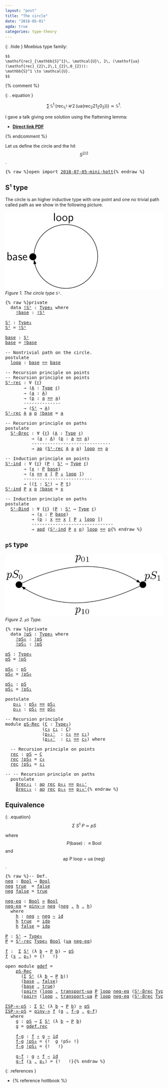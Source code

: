 ```yaml
---
layout: "post"
title: "The circle"
date: "2018-05-01"
agda: true
categories: type-theory
---
```


{: .hide }
  Moebius type family:

    $$
    \mathsf{rec}_{\mathbb{S}^1}\, \mathcal{U}\, 2\, (\mathsf{ua}(\mathsf{rec}_{2}\,2\,1_{2}\,0_{2})):
    \mathbb{S}^1 \to \mathcal{U}.
    $$

{% comment %}

{: . equation }

  $$\sum\,{\mathbb{S}^1}\,(\mathsf{rec}_{\mathbb{S}^1}\, \mathcal{U}\,  2\,
  (\mathsf{ua}(\mathsf{rec}_{2}2 1_{2} 0_{2}))) \simeq \mathbb{S}^1.$$

I gave a talk giving one solution using the flattening lemma:

- [**Direct link PDF**](https://github.com/jonaprieto/flattenlem/files/2045561/Jonathan-Prieto-Cubides-The-Flattening-Lemma.pdf)

{% endcomment %}

Let us define the circle and the hit $$S^{2/2}$$.

<pre class="Agda">{% raw %}<a id="740" class="Keyword">open</a> <a id="745" class="Keyword">import</a> <a id="752" href="{% endraw %}{% link _posts/2018-07-05-mini-hott.md %}{% raw %}" class="Module">2018-07-05-mini-hott</a>{% endraw %}</pre>

##  S¹ type

The circle is an higher inductive type with one point
and one no trivial path called path as we show in the following
picture.

![path](/assets/ipe-images/circle.png)
*Figure 1. The circle type `S¹`.*

<pre class="Agda">{% raw %}<a id="1013" class="Keyword">private</a>
  <a id="1023" class="Keyword">data</a> <a id="!S¹"></a><a id="1028" href="{% endraw %}{% link _posts/2018-05-01-circle-puzzle.md %}{% raw %}#1028" class="Datatype">!S¹</a> <a id="1032" class="Symbol">:</a> <a id="1034" href="{% endraw %}{% link _posts/2018-07-05-mini-hott.md %}{% raw %}#949" class="Function">Type₀</a> <a id="1040" class="Keyword">where</a>
    <a id="!S¹.!base"></a><a id="1050" href="{% endraw %}{% link _posts/2018-05-01-circle-puzzle.md %}{% raw %}#1050" class="InductiveConstructor">!base</a> <a id="1056" class="Symbol">:</a> <a id="1058" href="{% endraw %}{% link _posts/2018-05-01-circle-puzzle.md %}{% raw %}#1028" class="Datatype">!S¹</a>

<a id="S¹"></a><a id="1063" href="{% endraw %}{% link _posts/2018-05-01-circle-puzzle.md %}{% raw %}#1063" class="Function">S¹</a> <a id="1066" class="Symbol">:</a> <a id="1068" href="{% endraw %}{% link _posts/2018-07-05-mini-hott.md %}{% raw %}#949" class="Function">Type₀</a>
<a id="1074" href="{% endraw %}{% link _posts/2018-05-01-circle-puzzle.md %}{% raw %}#1063" class="Function">S¹</a> <a id="1077" class="Symbol">=</a> <a id="1079" href="{% endraw %}{% link _posts/2018-05-01-circle-puzzle.md %}{% raw %}#1028" class="Datatype">!S¹</a>

<a id="base"></a><a id="1084" href="{% endraw %}{% link _posts/2018-05-01-circle-puzzle.md %}{% raw %}#1084" class="Function">base</a> <a id="1089" class="Symbol">:</a> <a id="1091" href="{% endraw %}{% link _posts/2018-05-01-circle-puzzle.md %}{% raw %}#1063" class="Function">S¹</a>
<a id="1094" href="{% endraw %}{% link _posts/2018-05-01-circle-puzzle.md %}{% raw %}#1084" class="Function">base</a> <a id="1099" class="Symbol">=</a> <a id="1101" href="{% endraw %}{% link _posts/2018-05-01-circle-puzzle.md %}{% raw %}#1050" class="InductiveConstructor">!base</a>

<a id="1108" class="Comment">-- Nontrivial path on the circle.</a>
<a id="1142" class="Keyword">postulate</a>
  <a id="loop"></a><a id="1154" href="{% endraw %}{% link _posts/2018-05-01-circle-puzzle.md %}{% raw %}#1154" class="Postulate">loop</a> <a id="1159" class="Symbol">:</a> <a id="1161" href="{% endraw %}{% link _posts/2018-05-01-circle-puzzle.md %}{% raw %}#1084" class="Function">base</a> <a id="1166" href="{% endraw %}{% link _posts/2018-07-05-mini-hott.md %}{% raw %}#4958" class="Datatype Operator">==</a> <a id="1169" href="{% endraw %}{% link _posts/2018-05-01-circle-puzzle.md %}{% raw %}#1084" class="Function">base</a>

<a id="1175" class="Comment">-- Recursion principle on points</a>
<a id="1208" class="Comment">-- Recursion principle on points</a>
<a id="S¹-rec"></a><a id="1241" href="{% endraw %}{% link _posts/2018-05-01-circle-puzzle.md %}{% raw %}#1241" class="Function">S¹-rec</a> <a id="1248" class="Symbol">:</a> <a id="1250" class="Symbol">∀</a> <a id="1252" class="Symbol">{</a><a id="1253" href="{% endraw %}{% link _posts/2018-05-01-circle-puzzle.md %}{% raw %}#1253" class="Bound">ℓ</a><a id="1254" class="Symbol">}</a>
       <a id="1263" class="Symbol">→</a> <a id="1265" class="Symbol">(</a><a id="1266" href="{% endraw %}{% link _posts/2018-05-01-circle-puzzle.md %}{% raw %}#1266" class="Bound">A</a> <a id="1268" class="Symbol">:</a> <a id="1270" href="{% endraw %}{% link _posts/2018-07-05-mini-hott.md %}{% raw %}#899" class="Function">Type</a> <a id="1275" href="{% endraw %}{% link _posts/2018-05-01-circle-puzzle.md %}{% raw %}#1253" class="Bound">ℓ</a><a id="1276" class="Symbol">)</a>
       <a id="1285" class="Symbol">→</a> <a id="1287" class="Symbol">(</a><a id="1288" href="{% endraw %}{% link _posts/2018-05-01-circle-puzzle.md %}{% raw %}#1288" class="Bound">a</a> <a id="1290" class="Symbol">:</a> <a id="1292" href="{% endraw %}{% link _posts/2018-05-01-circle-puzzle.md %}{% raw %}#1266" class="Bound">A</a><a id="1293" class="Symbol">)</a>
       <a id="1302" class="Symbol">→</a> <a id="1304" class="Symbol">(</a><a id="1305" href="{% endraw %}{% link _posts/2018-05-01-circle-puzzle.md %}{% raw %}#1305" class="Bound">p</a> <a id="1307" class="Symbol">:</a> <a id="1309" href="{% endraw %}{% link _posts/2018-05-01-circle-puzzle.md %}{% raw %}#1288" class="Bound">a</a> <a id="1311" href="{% endraw %}{% link _posts/2018-07-05-mini-hott.md %}{% raw %}#4958" class="Datatype Operator">==</a> <a id="1314" href="{% endraw %}{% link _posts/2018-05-01-circle-puzzle.md %}{% raw %}#1288" class="Bound">a</a><a id="1315" class="Symbol">)</a>
       <a id="1324" class="Comment">--------------</a>
       <a id="1346" class="Symbol">→</a> <a id="1348" class="Symbol">(</a><a id="1349" href="{% endraw %}{% link _posts/2018-05-01-circle-puzzle.md %}{% raw %}#1063" class="Function">S¹</a> <a id="1352" class="Symbol">→</a> <a id="1354" href="{% endraw %}{% link _posts/2018-05-01-circle-puzzle.md %}{% raw %}#1266" class="Bound">A</a><a id="1355" class="Symbol">)</a>
<a id="1357" href="{% endraw %}{% link _posts/2018-05-01-circle-puzzle.md %}{% raw %}#1241" class="Function">S¹-rec</a> <a id="1364" href="{% endraw %}{% link _posts/2018-05-01-circle-puzzle.md %}{% raw %}#1364" class="Bound">A</a> <a id="1366" href="{% endraw %}{% link _posts/2018-05-01-circle-puzzle.md %}{% raw %}#1366" class="Bound">a</a> <a id="1368" href="{% endraw %}{% link _posts/2018-05-01-circle-puzzle.md %}{% raw %}#1368" class="Bound">p</a> <a id="1370" href="{% endraw %}{% link _posts/2018-05-01-circle-puzzle.md %}{% raw %}#1050" class="InductiveConstructor">!base</a> <a id="1376" class="Symbol">=</a> <a id="1378" href="{% endraw %}{% link _posts/2018-05-01-circle-puzzle.md %}{% raw %}#1366" class="Bound">a</a>

<a id="1381" class="Comment">-- Recursion principle on paths</a>
<a id="1413" class="Keyword">postulate</a>
  <a id="S¹-βrec"></a><a id="1425" href="{% endraw %}{% link _posts/2018-05-01-circle-puzzle.md %}{% raw %}#1425" class="Postulate">S¹-βrec</a> <a id="1433" class="Symbol">:</a> <a id="1435" class="Symbol">∀</a> <a id="1437" class="Symbol">{</a><a id="1438" href="{% endraw %}{% link _posts/2018-05-01-circle-puzzle.md %}{% raw %}#1438" class="Bound">ℓ</a><a id="1439" class="Symbol">}</a> <a id="1441" class="Symbol">(</a><a id="1442" href="{% endraw %}{% link _posts/2018-05-01-circle-puzzle.md %}{% raw %}#1442" class="Bound">A</a> <a id="1444" class="Symbol">:</a> <a id="1446" href="{% endraw %}{% link _posts/2018-07-05-mini-hott.md %}{% raw %}#899" class="Function">Type</a> <a id="1451" href="{% endraw %}{% link _posts/2018-05-01-circle-puzzle.md %}{% raw %}#1438" class="Bound">ℓ</a><a id="1452" class="Symbol">)</a>
          <a id="1464" class="Symbol">→</a> <a id="1466" class="Symbol">(</a><a id="1467" href="{% endraw %}{% link _posts/2018-05-01-circle-puzzle.md %}{% raw %}#1467" class="Bound">a</a> <a id="1469" class="Symbol">:</a> <a id="1471" href="{% endraw %}{% link _posts/2018-05-01-circle-puzzle.md %}{% raw %}#1442" class="Bound">A</a><a id="1472" class="Symbol">)</a> <a id="1474" class="Symbol">(</a><a id="1475" href="{% endraw %}{% link _posts/2018-05-01-circle-puzzle.md %}{% raw %}#1475" class="Bound">p</a> <a id="1477" class="Symbol">:</a> <a id="1479" href="{% endraw %}{% link _posts/2018-05-01-circle-puzzle.md %}{% raw %}#1467" class="Bound">a</a> <a id="1481" href="{% endraw %}{% link _posts/2018-07-05-mini-hott.md %}{% raw %}#4958" class="Datatype Operator">==</a> <a id="1484" href="{% endraw %}{% link _posts/2018-05-01-circle-puzzle.md %}{% raw %}#1467" class="Bound">a</a><a id="1485" class="Symbol">)</a>
          <a id="1497" class="Comment">------------------------------</a>
          <a id="1538" class="Symbol">→</a> <a id="1540" href="{% endraw %}{% link _posts/2018-07-05-mini-hott.md %}{% raw %}#7891" class="Function">ap</a> <a id="1543" class="Symbol">(</a><a id="1544" href="{% endraw %}{% link _posts/2018-05-01-circle-puzzle.md %}{% raw %}#1241" class="Function">S¹-rec</a> <a id="1551" href="{% endraw %}{% link _posts/2018-05-01-circle-puzzle.md %}{% raw %}#1442" class="Bound">A</a> <a id="1553" href="{% endraw %}{% link _posts/2018-05-01-circle-puzzle.md %}{% raw %}#1467" class="Bound">a</a> <a id="1555" href="{% endraw %}{% link _posts/2018-05-01-circle-puzzle.md %}{% raw %}#1475" class="Bound">p</a><a id="1556" class="Symbol">)</a> <a id="1558" href="{% endraw %}{% link _posts/2018-05-01-circle-puzzle.md %}{% raw %}#1154" class="Postulate">loop</a> <a id="1563" href="{% endraw %}{% link _posts/2018-07-05-mini-hott.md %}{% raw %}#4958" class="Datatype Operator">==</a> <a id="1566" href="{% endraw %}{% link _posts/2018-05-01-circle-puzzle.md %}{% raw %}#1475" class="Bound">p</a>

<a id="1569" class="Comment">-- Induction principle on points</a>
<a id="S¹-ind"></a><a id="1602" href="{% endraw %}{% link _posts/2018-05-01-circle-puzzle.md %}{% raw %}#1602" class="Function">S¹-ind</a> <a id="1609" class="Symbol">:</a> <a id="1611" class="Symbol">∀</a> <a id="1613" class="Symbol">{</a><a id="1614" href="{% endraw %}{% link _posts/2018-05-01-circle-puzzle.md %}{% raw %}#1614" class="Bound">ℓ</a><a id="1615" class="Symbol">}</a> <a id="1617" class="Symbol">(</a><a id="1618" href="{% endraw %}{% link _posts/2018-05-01-circle-puzzle.md %}{% raw %}#1618" class="Bound">P</a> <a id="1620" class="Symbol">:</a> <a id="1622" href="{% endraw %}{% link _posts/2018-05-01-circle-puzzle.md %}{% raw %}#1063" class="Function">S¹</a> <a id="1625" class="Symbol">→</a> <a id="1627" href="{% endraw %}{% link _posts/2018-07-05-mini-hott.md %}{% raw %}#899" class="Function">Type</a> <a id="1632" href="{% endraw %}{% link _posts/2018-05-01-circle-puzzle.md %}{% raw %}#1614" class="Bound">ℓ</a><a id="1633" class="Symbol">)</a>
       <a id="1642" class="Symbol">→</a> <a id="1644" class="Symbol">(</a><a id="1645" href="{% endraw %}{% link _posts/2018-05-01-circle-puzzle.md %}{% raw %}#1645" class="Bound">x</a> <a id="1647" class="Symbol">:</a> <a id="1649" href="{% endraw %}{% link _posts/2018-05-01-circle-puzzle.md %}{% raw %}#1618" class="Bound">P</a> <a id="1651" href="{% endraw %}{% link _posts/2018-05-01-circle-puzzle.md %}{% raw %}#1084" class="Function">base</a><a id="1655" class="Symbol">)</a>
       <a id="1664" class="Symbol">→</a> <a id="1666" class="Symbol">(</a><a id="1667" href="{% endraw %}{% link _posts/2018-05-01-circle-puzzle.md %}{% raw %}#1645" class="Bound">x</a> <a id="1669" href="{% endraw %}{% link _posts/2018-07-05-mini-hott.md %}{% raw %}#10733" class="Function">==</a> <a id="1672" href="{% endraw %}{% link _posts/2018-05-01-circle-puzzle.md %}{% raw %}#1645" class="Bound">x</a> <a id="1674" href="{% endraw %}{% link _posts/2018-07-05-mini-hott.md %}{% raw %}#10733" class="Function">[</a> <a id="1676" href="{% endraw %}{% link _posts/2018-05-01-circle-puzzle.md %}{% raw %}#1618" class="Bound">P</a> <a id="1678" href="{% endraw %}{% link _posts/2018-07-05-mini-hott.md %}{% raw %}#10733" class="Function">↓</a> <a id="1680" href="{% endraw %}{% link _posts/2018-05-01-circle-puzzle.md %}{% raw %}#1154" class="Postulate">loop</a> <a id="1685" href="{% endraw %}{% link _posts/2018-07-05-mini-hott.md %}{% raw %}#10733" class="Function">]</a><a id="1686" class="Symbol">)</a>
       <a id="1695" class="Comment">--------------------------</a>
       <a id="1729" class="Symbol">→</a> <a id="1731" class="Symbol">((</a><a id="1733" href="{% endraw %}{% link _posts/2018-05-01-circle-puzzle.md %}{% raw %}#1733" class="Bound">t</a> <a id="1735" class="Symbol">:</a> <a id="1737" href="{% endraw %}{% link _posts/2018-05-01-circle-puzzle.md %}{% raw %}#1063" class="Function">S¹</a><a id="1739" class="Symbol">)</a> <a id="1741" class="Symbol">→</a> <a id="1743" href="{% endraw %}{% link _posts/2018-05-01-circle-puzzle.md %}{% raw %}#1618" class="Bound">P</a> <a id="1745" href="{% endraw %}{% link _posts/2018-05-01-circle-puzzle.md %}{% raw %}#1733" class="Bound">t</a><a id="1746" class="Symbol">)</a>
<a id="1748" href="{% endraw %}{% link _posts/2018-05-01-circle-puzzle.md %}{% raw %}#1602" class="Function">S¹-ind</a> <a id="1755" href="{% endraw %}{% link _posts/2018-05-01-circle-puzzle.md %}{% raw %}#1755" class="Bound">P</a> <a id="1757" href="{% endraw %}{% link _posts/2018-05-01-circle-puzzle.md %}{% raw %}#1757" class="Bound">x</a> <a id="1759" href="{% endraw %}{% link _posts/2018-05-01-circle-puzzle.md %}{% raw %}#1759" class="Bound">p</a> <a id="1761" href="{% endraw %}{% link _posts/2018-05-01-circle-puzzle.md %}{% raw %}#1050" class="InductiveConstructor">!base</a> <a id="1767" class="Symbol">=</a> <a id="1769" href="{% endraw %}{% link _posts/2018-05-01-circle-puzzle.md %}{% raw %}#1757" class="Bound">x</a>

<a id="1772" class="Comment">-- Induction principle on paths</a>
<a id="1804" class="Keyword">postulate</a>
  <a id="S¹-βind"></a><a id="1816" href="{% endraw %}{% link _posts/2018-05-01-circle-puzzle.md %}{% raw %}#1816" class="Postulate">S¹-βind</a> <a id="1824" class="Symbol">:</a> <a id="1826" class="Symbol">∀</a> <a id="1828" class="Symbol">{</a><a id="1829" href="{% endraw %}{% link _posts/2018-05-01-circle-puzzle.md %}{% raw %}#1829" class="Bound">ℓ</a><a id="1830" class="Symbol">}</a> <a id="1832" class="Symbol">(</a><a id="1833" href="{% endraw %}{% link _posts/2018-05-01-circle-puzzle.md %}{% raw %}#1833" class="Bound">P</a> <a id="1835" class="Symbol">:</a> <a id="1837" href="{% endraw %}{% link _posts/2018-05-01-circle-puzzle.md %}{% raw %}#1063" class="Function">S¹</a> <a id="1840" class="Symbol">→</a> <a id="1842" href="{% endraw %}{% link _posts/2018-07-05-mini-hott.md %}{% raw %}#899" class="Function">Type</a> <a id="1847" href="{% endraw %}{% link _posts/2018-05-01-circle-puzzle.md %}{% raw %}#1829" class="Bound">ℓ</a><a id="1848" class="Symbol">)</a>
          <a id="1860" class="Symbol">→</a> <a id="1862" class="Symbol">(</a><a id="1863" href="{% endraw %}{% link _posts/2018-05-01-circle-puzzle.md %}{% raw %}#1863" class="Bound">x</a> <a id="1865" class="Symbol">:</a> <a id="1867" href="{% endraw %}{% link _posts/2018-05-01-circle-puzzle.md %}{% raw %}#1833" class="Bound">P</a> <a id="1869" href="{% endraw %}{% link _posts/2018-05-01-circle-puzzle.md %}{% raw %}#1084" class="Function">base</a><a id="1873" class="Symbol">)</a>
          <a id="1885" class="Symbol">→</a> <a id="1887" class="Symbol">(</a><a id="1888" href="{% endraw %}{% link _posts/2018-05-01-circle-puzzle.md %}{% raw %}#1888" class="Bound">p</a> <a id="1890" class="Symbol">:</a> <a id="1892" href="{% endraw %}{% link _posts/2018-05-01-circle-puzzle.md %}{% raw %}#1863" class="Bound">x</a> <a id="1894" href="{% endraw %}{% link _posts/2018-07-05-mini-hott.md %}{% raw %}#10733" class="Function">==</a> <a id="1897" href="{% endraw %}{% link _posts/2018-05-01-circle-puzzle.md %}{% raw %}#1863" class="Bound">x</a> <a id="1899" href="{% endraw %}{% link _posts/2018-07-05-mini-hott.md %}{% raw %}#10733" class="Function">[</a> <a id="1901" href="{% endraw %}{% link _posts/2018-05-01-circle-puzzle.md %}{% raw %}#1833" class="Bound">P</a> <a id="1903" href="{% endraw %}{% link _posts/2018-07-05-mini-hott.md %}{% raw %}#10733" class="Function">↓</a> <a id="1905" href="{% endraw %}{% link _posts/2018-05-01-circle-puzzle.md %}{% raw %}#1154" class="Postulate">loop</a> <a id="1910" href="{% endraw %}{% link _posts/2018-07-05-mini-hott.md %}{% raw %}#10733" class="Function">]</a><a id="1911" class="Symbol">)</a>
          <a id="1923" class="Comment">-------------------------------</a>
          <a id="1965" class="Symbol">→</a> <a id="1967" href="{% endraw %}{% link _posts/2018-07-05-mini-hott.md %}{% raw %}#16523" class="Function">apd</a> <a id="1971" class="Symbol">(</a><a id="1972" href="{% endraw %}{% link _posts/2018-05-01-circle-puzzle.md %}{% raw %}#1602" class="Function">S¹-ind</a> <a id="1979" href="{% endraw %}{% link _posts/2018-05-01-circle-puzzle.md %}{% raw %}#1833" class="Bound">P</a> <a id="1981" href="{% endraw %}{% link _posts/2018-05-01-circle-puzzle.md %}{% raw %}#1863" class="Bound">x</a> <a id="1983" href="{% endraw %}{% link _posts/2018-05-01-circle-puzzle.md %}{% raw %}#1888" class="Bound">p</a><a id="1984" class="Symbol">)</a> <a id="1986" href="{% endraw %}{% link _posts/2018-05-01-circle-puzzle.md %}{% raw %}#1154" class="Postulate">loop</a> <a id="1991" href="{% endraw %}{% link _posts/2018-07-05-mini-hott.md %}{% raw %}#4958" class="Datatype Operator">==</a> <a id="1994" href="{% endraw %}{% link _posts/2018-05-01-circle-puzzle.md %}{% raw %}#1888" class="Bound">p</a>{% endraw %}</pre>

## `pS` type

![path](/assets/ipe-images/tour-type.png)
*Figure 2. `pS` Type.*

<pre class="Agda">{% raw %}<a id="2101" class="Keyword">private</a>
  <a id="2111" class="Keyword">data</a> <a id="!pS"></a><a id="2116" href="{% endraw %}{% link _posts/2018-05-01-circle-puzzle.md %}{% raw %}#2116" class="Datatype">!pS</a> <a id="2120" class="Symbol">:</a> <a id="2122" href="{% endraw %}{% link _posts/2018-07-05-mini-hott.md %}{% raw %}#949" class="Function">Type₀</a> <a id="2128" class="Keyword">where</a>
    <a id="!pS.!pS₀"></a><a id="2138" href="{% endraw %}{% link _posts/2018-05-01-circle-puzzle.md %}{% raw %}#2138" class="InductiveConstructor">!pS₀</a> <a id="2143" class="Symbol">:</a> <a id="2145" href="{% endraw %}{% link _posts/2018-05-01-circle-puzzle.md %}{% raw %}#2116" class="Datatype">!pS</a>
    <a id="!pS.!pS₁"></a><a id="2153" href="{% endraw %}{% link _posts/2018-05-01-circle-puzzle.md %}{% raw %}#2153" class="InductiveConstructor">!pS₁</a> <a id="2158" class="Symbol">:</a> <a id="2160" href="{% endraw %}{% link _posts/2018-05-01-circle-puzzle.md %}{% raw %}#2116" class="Datatype">!pS</a>

<a id="pS"></a><a id="2165" href="{% endraw %}{% link _posts/2018-05-01-circle-puzzle.md %}{% raw %}#2165" class="Function">pS</a> <a id="2168" class="Symbol">:</a> <a id="2170" href="{% endraw %}{% link _posts/2018-07-05-mini-hott.md %}{% raw %}#949" class="Function">Type₀</a>
<a id="2176" href="{% endraw %}{% link _posts/2018-05-01-circle-puzzle.md %}{% raw %}#2165" class="Function">pS</a> <a id="2179" class="Symbol">=</a> <a id="2181" href="{% endraw %}{% link _posts/2018-05-01-circle-puzzle.md %}{% raw %}#2116" class="Datatype">!pS</a>

<a id="pS₀"></a><a id="2186" href="{% endraw %}{% link _posts/2018-05-01-circle-puzzle.md %}{% raw %}#2186" class="Function">pS₀</a> <a id="2190" class="Symbol">:</a> <a id="2192" href="{% endraw %}{% link _posts/2018-05-01-circle-puzzle.md %}{% raw %}#2165" class="Function">pS</a>
<a id="2195" href="{% endraw %}{% link _posts/2018-05-01-circle-puzzle.md %}{% raw %}#2186" class="Function">pS₀</a> <a id="2199" class="Symbol">=</a> <a id="2201" href="{% endraw %}{% link _posts/2018-05-01-circle-puzzle.md %}{% raw %}#2138" class="InductiveConstructor">!pS₀</a>

<a id="pS₁"></a><a id="2207" href="{% endraw %}{% link _posts/2018-05-01-circle-puzzle.md %}{% raw %}#2207" class="Function">pS₁</a> <a id="2211" class="Symbol">:</a> <a id="2213" href="{% endraw %}{% link _posts/2018-05-01-circle-puzzle.md %}{% raw %}#2165" class="Function">pS</a>
<a id="2216" href="{% endraw %}{% link _posts/2018-05-01-circle-puzzle.md %}{% raw %}#2207" class="Function">pS₁</a> <a id="2220" class="Symbol">=</a> <a id="2222" href="{% endraw %}{% link _posts/2018-05-01-circle-puzzle.md %}{% raw %}#2153" class="InductiveConstructor">!pS₁</a>

<a id="2228" class="Keyword">postulate</a>
   <a id="p₀₁"></a><a id="2241" href="{% endraw %}{% link _posts/2018-05-01-circle-puzzle.md %}{% raw %}#2241" class="Postulate">p₀₁</a> <a id="2245" class="Symbol">:</a> <a id="2247" href="{% endraw %}{% link _posts/2018-05-01-circle-puzzle.md %}{% raw %}#2186" class="Function">pS₀</a> <a id="2251" href="{% endraw %}{% link _posts/2018-07-05-mini-hott.md %}{% raw %}#4958" class="Datatype Operator">==</a> <a id="2254" href="{% endraw %}{% link _posts/2018-05-01-circle-puzzle.md %}{% raw %}#2207" class="Function">pS₁</a>
   <a id="p₁₀"></a><a id="2261" href="{% endraw %}{% link _posts/2018-05-01-circle-puzzle.md %}{% raw %}#2261" class="Postulate">p₁₀</a> <a id="2265" class="Symbol">:</a> <a id="2267" href="{% endraw %}{% link _posts/2018-05-01-circle-puzzle.md %}{% raw %}#2207" class="Function">pS₁</a> <a id="2271" href="{% endraw %}{% link _posts/2018-07-05-mini-hott.md %}{% raw %}#4958" class="Datatype Operator">==</a> <a id="2274" href="{% endraw %}{% link _posts/2018-05-01-circle-puzzle.md %}{% raw %}#2186" class="Function">pS₀</a>

<a id="2279" class="Comment">-- Recursion principle</a>
<a id="2302" class="Keyword">module</a> <a id="pS-Rec"></a><a id="2309" href="{% endraw %}{% link _posts/2018-05-01-circle-puzzle.md %}{% raw %}#2309" class="Module">pS-Rec</a> <a id="2316" class="Symbol">(</a><a id="2317" href="{% endraw %}{% link _posts/2018-05-01-circle-puzzle.md %}{% raw %}#2317" class="Bound">C</a> <a id="2319" class="Symbol">:</a> <a id="2321" href="{% endraw %}{% link _posts/2018-07-05-mini-hott.md %}{% raw %}#949" class="Function">Type₀</a><a id="2326" class="Symbol">)</a>
              <a id="2342" class="Symbol">(</a><a id="2343" href="{% endraw %}{% link _posts/2018-05-01-circle-puzzle.md %}{% raw %}#2343" class="Bound">c₀</a> <a id="2346" href="{% endraw %}{% link _posts/2018-05-01-circle-puzzle.md %}{% raw %}#2346" class="Bound">c₁</a> <a id="2349" class="Symbol">:</a> <a id="2351" href="{% endraw %}{% link _posts/2018-05-01-circle-puzzle.md %}{% raw %}#2317" class="Bound">C</a><a id="2352" class="Symbol">)</a>
              <a id="2368" class="Symbol">(</a><a id="2369" href="{% endraw %}{% link _posts/2018-05-01-circle-puzzle.md %}{% raw %}#2369" class="Bound">p₀₁&#39;</a>  <a id="2375" class="Symbol">:</a> <a id="2377" href="{% endraw %}{% link _posts/2018-05-01-circle-puzzle.md %}{% raw %}#2343" class="Bound">c₀</a> <a id="2380" href="{% endraw %}{% link _posts/2018-07-05-mini-hott.md %}{% raw %}#4958" class="Datatype Operator">==</a> <a id="2383" href="{% endraw %}{% link _posts/2018-05-01-circle-puzzle.md %}{% raw %}#2346" class="Bound">c₁</a><a id="2385" class="Symbol">)</a>
              <a id="2401" class="Symbol">(</a><a id="2402" href="{% endraw %}{% link _posts/2018-05-01-circle-puzzle.md %}{% raw %}#2402" class="Bound">p₁₀&#39;</a>  <a id="2408" class="Symbol">:</a> <a id="2410" href="{% endraw %}{% link _posts/2018-05-01-circle-puzzle.md %}{% raw %}#2346" class="Bound">c₁</a> <a id="2413" href="{% endraw %}{% link _posts/2018-07-05-mini-hott.md %}{% raw %}#4958" class="Datatype Operator">==</a> <a id="2416" href="{% endraw %}{% link _posts/2018-05-01-circle-puzzle.md %}{% raw %}#2343" class="Bound">c₀</a><a id="2418" class="Symbol">)</a> <a id="2420" class="Keyword">where</a>

  <a id="2429" class="Comment">-- Recursion principle on points</a>
  <a id="pS-Rec.rec"></a><a id="2464" href="{% endraw %}{% link _posts/2018-05-01-circle-puzzle.md %}{% raw %}#2464" class="Function">rec</a> <a id="2468" class="Symbol">:</a> <a id="2470" href="{% endraw %}{% link _posts/2018-05-01-circle-puzzle.md %}{% raw %}#2165" class="Function">pS</a> <a id="2473" class="Symbol">→</a> <a id="2475" href="{% endraw %}{% link _posts/2018-05-01-circle-puzzle.md %}{% raw %}#2317" class="Bound">C</a>
  <a id="2479" href="{% endraw %}{% link _posts/2018-05-01-circle-puzzle.md %}{% raw %}#2464" class="Function">rec</a> <a id="2483" href="{% endraw %}{% link _posts/2018-05-01-circle-puzzle.md %}{% raw %}#2138" class="InductiveConstructor">!pS₀</a> <a id="2488" class="Symbol">=</a> <a id="2490" href="{% endraw %}{% link _posts/2018-05-01-circle-puzzle.md %}{% raw %}#2343" class="Bound">c₀</a>
  <a id="2495" href="{% endraw %}{% link _posts/2018-05-01-circle-puzzle.md %}{% raw %}#2464" class="Function">rec</a> <a id="2499" href="{% endraw %}{% link _posts/2018-05-01-circle-puzzle.md %}{% raw %}#2153" class="InductiveConstructor">!pS₁</a> <a id="2504" class="Symbol">=</a> <a id="2506" href="{% endraw %}{% link _posts/2018-05-01-circle-puzzle.md %}{% raw %}#2346" class="Bound">c₁</a>

<a id="2510" class="Comment">-- -- Recursion principle on paths</a>
  <a id="2547" class="Keyword">postulate</a>
    <a id="pS-Rec.βrec₀₁"></a><a id="2561" href="{% endraw %}{% link _posts/2018-05-01-circle-puzzle.md %}{% raw %}#2561" class="Postulate">βrec₀₁</a> <a id="2568" class="Symbol">:</a> <a id="2570" href="{% endraw %}{% link _posts/2018-07-05-mini-hott.md %}{% raw %}#7891" class="Function">ap</a> <a id="2573" href="{% endraw %}{% link _posts/2018-05-01-circle-puzzle.md %}{% raw %}#2464" class="Function">rec</a> <a id="2577" href="{% endraw %}{% link _posts/2018-05-01-circle-puzzle.md %}{% raw %}#2241" class="Postulate">p₀₁</a> <a id="2581" href="{% endraw %}{% link _posts/2018-07-05-mini-hott.md %}{% raw %}#4958" class="Datatype Operator">==</a> <a id="2584" href="{% endraw %}{% link _posts/2018-05-01-circle-puzzle.md %}{% raw %}#2369" class="Bound">p₀₁&#39;</a>
    <a id="pS-Rec.βrec₁₀"></a><a id="2593" href="{% endraw %}{% link _posts/2018-05-01-circle-puzzle.md %}{% raw %}#2593" class="Postulate">βrec₁₀</a> <a id="2600" class="Symbol">:</a> <a id="2602" href="{% endraw %}{% link _posts/2018-07-05-mini-hott.md %}{% raw %}#7891" class="Function">ap</a> <a id="2605" href="{% endraw %}{% link _posts/2018-05-01-circle-puzzle.md %}{% raw %}#2464" class="Function">rec</a> <a id="2609" href="{% endraw %}{% link _posts/2018-05-01-circle-puzzle.md %}{% raw %}#2261" class="Postulate">p₁₀</a> <a id="2613" href="{% endraw %}{% link _posts/2018-07-05-mini-hott.md %}{% raw %}#4958" class="Datatype Operator">==</a> <a id="2616" href="{% endraw %}{% link _posts/2018-05-01-circle-puzzle.md %}{% raw %}#2402" class="Bound">p₁₀&#39;</a>{% endraw %}</pre>

## Equivalence

{: .equation}
  $$
    \Sigma~S^{1}~P~\simeq~pS
  $$

  where $$P (\mathsf{base}) :≡ \mathsf{Bool}$$ and $$\mathsf{ap~P~loop~=~ua~(neg)}$$.

<pre class="Agda">{% raw %}<a id="2804" class="Comment">-- Def.</a>
<a id="neg"></a><a id="2812" href="{% endraw %}{% link _posts/2018-05-01-circle-puzzle.md %}{% raw %}#2812" class="Function">neg</a> <a id="2816" class="Symbol">:</a> <a id="2818" href="{% endraw %}{% link _posts/2018-07-05-mini-hott.md %}{% raw %}#2950" class="Datatype">Bool</a> <a id="2823" class="Symbol">→</a> <a id="2825" href="{% endraw %}{% link _posts/2018-07-05-mini-hott.md %}{% raw %}#2950" class="Datatype">Bool</a>
<a id="2830" href="{% endraw %}{% link _posts/2018-05-01-circle-puzzle.md %}{% raw %}#2812" class="Function">neg</a> <a id="2834" href="{% endraw %}{% link _posts/2018-07-05-mini-hott.md %}{% raw %}#2971" class="InductiveConstructor">true</a>  <a id="2840" class="Symbol">=</a> <a id="2842" href="{% endraw %}{% link _posts/2018-07-05-mini-hott.md %}{% raw %}#2986" class="InductiveConstructor">false</a>
<a id="2848" href="{% endraw %}{% link _posts/2018-05-01-circle-puzzle.md %}{% raw %}#2812" class="Function">neg</a> <a id="2852" href="{% endraw %}{% link _posts/2018-07-05-mini-hott.md %}{% raw %}#2986" class="InductiveConstructor">false</a> <a id="2858" class="Symbol">=</a> <a id="2860" href="{% endraw %}{% link _posts/2018-07-05-mini-hott.md %}{% raw %}#2971" class="InductiveConstructor">true</a>

<a id="neg-eq"></a><a id="2866" href="{% endraw %}{% link _posts/2018-05-01-circle-puzzle.md %}{% raw %}#2866" class="Function">neg-eq</a> <a id="2873" class="Symbol">:</a> <a id="2875" href="{% endraw %}{% link _posts/2018-07-05-mini-hott.md %}{% raw %}#2950" class="Datatype">Bool</a> <a id="2880" href="{% endraw %}{% link _posts/2018-07-05-mini-hott.md %}{% raw %}#20940" class="Function Operator">≃</a> <a id="2882" href="{% endraw %}{% link _posts/2018-07-05-mini-hott.md %}{% raw %}#2950" class="Datatype">Bool</a>
<a id="2887" href="{% endraw %}{% link _posts/2018-05-01-circle-puzzle.md %}{% raw %}#2866" class="Function">neg-eq</a> <a id="2894" class="Symbol">=</a> <a id="2896" href="{% endraw %}{% link _posts/2018-07-05-mini-hott.md %}{% raw %}#34433" class="Function">qinv-≃</a> <a id="2903" href="{% endraw %}{% link _posts/2018-05-01-circle-puzzle.md %}{% raw %}#2812" class="Function">neg</a> <a id="2907" class="Symbol">(</a><a id="2908" href="{% endraw %}{% link _posts/2018-05-01-circle-puzzle.md %}{% raw %}#2812" class="Function">neg</a> <a id="2912" href="{% endraw %}{% link _posts/2018-07-05-mini-hott.md %}{% raw %}#2243" class="InductiveConstructor Operator">,</a> <a id="2914" href="{% endraw %}{% link _posts/2018-05-01-circle-puzzle.md %}{% raw %}#2933" class="Function">h</a> <a id="2916" href="{% endraw %}{% link _posts/2018-07-05-mini-hott.md %}{% raw %}#2243" class="InductiveConstructor Operator">,</a> <a id="2918" href="{% endraw %}{% link _posts/2018-05-01-circle-puzzle.md %}{% raw %}#2933" class="Function">h</a><a id="2919" class="Symbol">)</a>
  <a id="2923" class="Keyword">where</a>
    <a id="2933" href="{% endraw %}{% link _posts/2018-05-01-circle-puzzle.md %}{% raw %}#2933" class="Function">h</a> <a id="2935" class="Symbol">:</a> <a id="2937" href="{% endraw %}{% link _posts/2018-05-01-circle-puzzle.md %}{% raw %}#2812" class="Function">neg</a> <a id="2941" href="{% endraw %}{% link _posts/2018-07-05-mini-hott.md %}{% raw %}#3918" class="Function Operator">∘</a> <a id="2943" href="{% endraw %}{% link _posts/2018-05-01-circle-puzzle.md %}{% raw %}#2812" class="Function">neg</a> <a id="2947" href="{% endraw %}{% link _posts/2018-07-05-mini-hott.md %}{% raw %}#17101" class="Function Operator">∼</a> <a id="2949" href="{% endraw %}{% link _posts/2018-07-05-mini-hott.md %}{% raw %}#3441" class="Function">id</a>
    <a id="2956" href="{% endraw %}{% link _posts/2018-05-01-circle-puzzle.md %}{% raw %}#2933" class="Function">h</a> <a id="2958" href="{% endraw %}{% link _posts/2018-07-05-mini-hott.md %}{% raw %}#2971" class="InductiveConstructor">true</a>  <a id="2964" class="Symbol">=</a> <a id="2966" href="{% endraw %}{% link _posts/2018-07-05-mini-hott.md %}{% raw %}#5012" class="InductiveConstructor">idp</a>
    <a id="2974" href="{% endraw %}{% link _posts/2018-05-01-circle-puzzle.md %}{% raw %}#2933" class="Function">h</a> <a id="2976" href="{% endraw %}{% link _posts/2018-07-05-mini-hott.md %}{% raw %}#2986" class="InductiveConstructor">false</a> <a id="2982" class="Symbol">=</a> <a id="2984" href="{% endraw %}{% link _posts/2018-07-05-mini-hott.md %}{% raw %}#5012" class="InductiveConstructor">idp</a>

<a id="P"></a><a id="2989" href="{% endraw %}{% link _posts/2018-05-01-circle-puzzle.md %}{% raw %}#2989" class="Function">P</a> <a id="2991" class="Symbol">:</a> <a id="2993" href="{% endraw %}{% link _posts/2018-05-01-circle-puzzle.md %}{% raw %}#1063" class="Function">S¹</a> <a id="2996" class="Symbol">→</a> <a id="2998" href="{% endraw %}{% link _posts/2018-07-05-mini-hott.md %}{% raw %}#949" class="Function">Type₀</a>
<a id="3004" href="{% endraw %}{% link _posts/2018-05-01-circle-puzzle.md %}{% raw %}#2989" class="Function">P</a> <a id="3006" class="Symbol">=</a> <a id="3008" href="{% endraw %}{% link _posts/2018-05-01-circle-puzzle.md %}{% raw %}#1241" class="Function">S¹-rec</a> <a id="3015" href="{% endraw %}{% link _posts/2018-07-05-mini-hott.md %}{% raw %}#949" class="Function">Type₀</a> <a id="3021" href="{% endraw %}{% link _posts/2018-07-05-mini-hott.md %}{% raw %}#2950" class="Datatype">Bool</a> <a id="3026" class="Symbol">(</a><a id="3027" href="{% endraw %}{% link _posts/2018-07-05-mini-hott.md %}{% raw %}#38550" class="Function">ua</a> <a id="3030" href="{% endraw %}{% link _posts/2018-05-01-circle-puzzle.md %}{% raw %}#2866" class="Function">neg-eq</a><a id="3036" class="Symbol">)</a>

<a id="f"></a><a id="3039" href="{% endraw %}{% link _posts/2018-05-01-circle-puzzle.md %}{% raw %}#3039" class="Function">f</a> <a id="3041" class="Symbol">:</a>  <a id="3044" href="{% endraw %}{% link _posts/2018-07-05-mini-hott.md %}{% raw %}#2165" class="Record">Σ</a> <a id="3046" href="{% endraw %}{% link _posts/2018-05-01-circle-puzzle.md %}{% raw %}#1063" class="Function">S¹</a> <a id="3049" class="Symbol">(λ</a> <a id="3052" href="{% endraw %}{% link _posts/2018-05-01-circle-puzzle.md %}{% raw %}#3052" class="Bound">b</a> <a id="3054" class="Symbol">→</a> <a id="3056" href="{% endraw %}{% link _posts/2018-05-01-circle-puzzle.md %}{% raw %}#2989" class="Function">P</a> <a id="3058" href="{% endraw %}{% link _posts/2018-05-01-circle-puzzle.md %}{% raw %}#3052" class="Bound">b</a><a id="3059" class="Symbol">)</a> <a id="3061" class="Symbol">→</a> <a id="3063" href="{% endraw %}{% link _posts/2018-05-01-circle-puzzle.md %}{% raw %}#2165" class="Function">pS</a>
<a id="3066" href="{% endraw %}{% link _posts/2018-05-01-circle-puzzle.md %}{% raw %}#3039" class="Function">f</a> <a id="3068" class="Symbol">(</a><a id="3069" href="{% endraw %}{% link _posts/2018-05-01-circle-puzzle.md %}{% raw %}#3069" class="Bound">s</a> <a id="3071" href="{% endraw %}{% link _posts/2018-07-05-mini-hott.md %}{% raw %}#2243" class="InductiveConstructor Operator">,</a> <a id="3073" href="{% endraw %}{% link _posts/2018-05-01-circle-puzzle.md %}{% raw %}#3073" class="Bound">pₛ</a><a id="3075" class="Symbol">)</a> <a id="3077" class="Symbol">=</a> <a id="3079" class="Symbol">{!   !}</a>

<a id="3088" class="Keyword">open</a> <a id="3093" class="Keyword">module</a> <a id="gdef"></a><a id="3100" href="{% endraw %}{% link _posts/2018-05-01-circle-puzzle.md %}{% raw %}#3100" class="Module">gdef</a> <a id="3105" class="Symbol">=</a>
    <a id="3111" href="{% endraw %}{% link _posts/2018-05-01-circle-puzzle.md %}{% raw %}#2309" class="Module">pS-Rec</a>
      <a id="3124" class="Symbol">(</a><a id="3125" href="{% endraw %}{% link _posts/2018-07-05-mini-hott.md %}{% raw %}#2165" class="Record">Σ</a> <a id="3127" href="{% endraw %}{% link _posts/2018-05-01-circle-puzzle.md %}{% raw %}#1063" class="Function">S¹</a> <a id="3130" class="Symbol">(λ</a> <a id="3133" href="{% endraw %}{% link _posts/2018-05-01-circle-puzzle.md %}{% raw %}#3133" class="Bound">b</a> <a id="3135" class="Symbol">→</a> <a id="3137" href="{% endraw %}{% link _posts/2018-05-01-circle-puzzle.md %}{% raw %}#2989" class="Function">P</a> <a id="3139" href="{% endraw %}{% link _posts/2018-05-01-circle-puzzle.md %}{% raw %}#3133" class="Bound">b</a><a id="3140" class="Symbol">))</a>
      <a id="3149" class="Symbol">(</a><a id="3150" href="{% endraw %}{% link _posts/2018-05-01-circle-puzzle.md %}{% raw %}#1084" class="Function">base</a> <a id="3155" href="{% endraw %}{% link _posts/2018-07-05-mini-hott.md %}{% raw %}#2243" class="InductiveConstructor Operator">,</a> <a id="3157" href="{% endraw %}{% link _posts/2018-07-05-mini-hott.md %}{% raw %}#2986" class="InductiveConstructor">false</a><a id="3162" class="Symbol">)</a>
      <a id="3170" class="Symbol">(</a><a id="3171" href="{% endraw %}{% link _posts/2018-05-01-circle-puzzle.md %}{% raw %}#1084" class="Function">base</a> <a id="3176" href="{% endraw %}{% link _posts/2018-07-05-mini-hott.md %}{% raw %}#2243" class="InductiveConstructor Operator">,</a> <a id="3178" href="{% endraw %}{% link _posts/2018-07-05-mini-hott.md %}{% raw %}#2971" class="InductiveConstructor">true</a><a id="3182" class="Symbol">)</a>
      <a id="3190" class="Symbol">(</a><a id="3191" href="{% endraw %}{% link _posts/2018-07-05-mini-hott.md %}{% raw %}#15151" class="Function">pair=</a> <a id="3197" class="Symbol">(</a><a id="3198" href="{% endraw %}{% link _posts/2018-05-01-circle-puzzle.md %}{% raw %}#1154" class="Postulate">loop</a> <a id="3203" href="{% endraw %}{% link _posts/2018-07-05-mini-hott.md %}{% raw %}#2243" class="InductiveConstructor Operator">,</a> <a id="3205" href="{% endraw %}{% link _posts/2018-07-05-mini-hott.md %}{% raw %}#42132" class="Function">transport-ua</a> <a id="3218" href="{% endraw %}{% link _posts/2018-05-01-circle-puzzle.md %}{% raw %}#2989" class="Function">P</a> <a id="3220" href="{% endraw %}{% link _posts/2018-05-01-circle-puzzle.md %}{% raw %}#1154" class="Postulate">loop</a> <a id="3225" href="{% endraw %}{% link _posts/2018-05-01-circle-puzzle.md %}{% raw %}#2866" class="Function">neg-eq</a> <a id="3232" class="Symbol">(</a><a id="3233" href="{% endraw %}{% link _posts/2018-05-01-circle-puzzle.md %}{% raw %}#1425" class="Postulate">S¹-βrec</a> <a id="3241" href="{% endraw %}{% link _posts/2018-07-05-mini-hott.md %}{% raw %}#949" class="Function">Type₀</a> <a id="3247" href="{% endraw %}{% link _posts/2018-07-05-mini-hott.md %}{% raw %}#2950" class="Datatype">Bool</a> <a id="3252" class="Symbol">(</a><a id="3253" href="{% endraw %}{% link _posts/2018-07-05-mini-hott.md %}{% raw %}#38550" class="Function">ua</a> <a id="3256" href="{% endraw %}{% link _posts/2018-05-01-circle-puzzle.md %}{% raw %}#2866" class="Function">neg-eq</a><a id="3262" class="Symbol">))</a> <a id="3265" href="{% endraw %}{% link _posts/2018-07-05-mini-hott.md %}{% raw %}#2986" class="InductiveConstructor">false</a><a id="3270" class="Symbol">))</a>
      <a id="3279" class="Symbol">(</a><a id="3280" href="{% endraw %}{% link _posts/2018-07-05-mini-hott.md %}{% raw %}#15151" class="Function">pair=</a> <a id="3286" class="Symbol">(</a><a id="3287" href="{% endraw %}{% link _posts/2018-05-01-circle-puzzle.md %}{% raw %}#1154" class="Postulate">loop</a> <a id="3292" href="{% endraw %}{% link _posts/2018-07-05-mini-hott.md %}{% raw %}#2243" class="InductiveConstructor Operator">,</a> <a id="3294" href="{% endraw %}{% link _posts/2018-07-05-mini-hott.md %}{% raw %}#42132" class="Function">transport-ua</a> <a id="3307" href="{% endraw %}{% link _posts/2018-05-01-circle-puzzle.md %}{% raw %}#2989" class="Function">P</a> <a id="3309" href="{% endraw %}{% link _posts/2018-05-01-circle-puzzle.md %}{% raw %}#1154" class="Postulate">loop</a> <a id="3314" href="{% endraw %}{% link _posts/2018-05-01-circle-puzzle.md %}{% raw %}#2866" class="Function">neg-eq</a> <a id="3321" class="Symbol">(</a><a id="3322" href="{% endraw %}{% link _posts/2018-05-01-circle-puzzle.md %}{% raw %}#1425" class="Postulate">S¹-βrec</a> <a id="3330" href="{% endraw %}{% link _posts/2018-07-05-mini-hott.md %}{% raw %}#949" class="Function">Type₀</a> <a id="3336" href="{% endraw %}{% link _posts/2018-07-05-mini-hott.md %}{% raw %}#2950" class="Datatype">Bool</a> <a id="3341" class="Symbol">(</a><a id="3342" href="{% endraw %}{% link _posts/2018-07-05-mini-hott.md %}{% raw %}#38550" class="Function">ua</a> <a id="3345" href="{% endraw %}{% link _posts/2018-05-01-circle-puzzle.md %}{% raw %}#2866" class="Function">neg-eq</a><a id="3351" class="Symbol">))</a> <a id="3354" href="{% endraw %}{% link _posts/2018-07-05-mini-hott.md %}{% raw %}#2971" class="InductiveConstructor">true</a><a id="3358" class="Symbol">))</a>

<a id="ΣSP-≃-pS"></a><a id="3362" href="{% endraw %}{% link _posts/2018-05-01-circle-puzzle.md %}{% raw %}#3362" class="Function">ΣSP-≃-pS</a> <a id="3371" class="Symbol">:</a> <a id="3373" href="{% endraw %}{% link _posts/2018-07-05-mini-hott.md %}{% raw %}#2165" class="Record">Σ</a> <a id="3375" href="{% endraw %}{% link _posts/2018-05-01-circle-puzzle.md %}{% raw %}#1063" class="Function">S¹</a> <a id="3378" class="Symbol">(λ</a> <a id="3381" href="{% endraw %}{% link _posts/2018-05-01-circle-puzzle.md %}{% raw %}#3381" class="Bound">b</a> <a id="3383" class="Symbol">→</a> <a id="3385" href="{% endraw %}{% link _posts/2018-05-01-circle-puzzle.md %}{% raw %}#2989" class="Function">P</a> <a id="3387" href="{% endraw %}{% link _posts/2018-05-01-circle-puzzle.md %}{% raw %}#3381" class="Bound">b</a><a id="3388" class="Symbol">)</a> <a id="3390" href="{% endraw %}{% link _posts/2018-07-05-mini-hott.md %}{% raw %}#20940" class="Function Operator">≃</a> <a id="3392" href="{% endraw %}{% link _posts/2018-05-01-circle-puzzle.md %}{% raw %}#2165" class="Function">pS</a>
<a id="3395" href="{% endraw %}{% link _posts/2018-05-01-circle-puzzle.md %}{% raw %}#3362" class="Function">ΣSP-≃-pS</a> <a id="3404" class="Symbol">=</a> <a id="3406" href="{% endraw %}{% link _posts/2018-07-05-mini-hott.md %}{% raw %}#34433" class="Function">qinv-≃</a> <a id="3413" href="{% endraw %}{% link _posts/2018-05-01-circle-puzzle.md %}{% raw %}#3039" class="Function">f</a> <a id="3415" class="Symbol">(</a><a id="3416" href="{% endraw %}{% link _posts/2018-05-01-circle-puzzle.md %}{% raw %}#3443" class="Function">g</a> <a id="3418" href="{% endraw %}{% link _posts/2018-07-05-mini-hott.md %}{% raw %}#2243" class="InductiveConstructor Operator">,</a> <a id="3420" href="{% endraw %}{% link _posts/2018-05-01-circle-puzzle.md %}{% raw %}#3491" class="Function">f-g</a> <a id="3424" href="{% endraw %}{% link _posts/2018-07-05-mini-hott.md %}{% raw %}#2243" class="InductiveConstructor Operator">,</a> <a id="3426" href="{% endraw %}{% link _posts/2018-05-01-circle-puzzle.md %}{% raw %}#3565" class="Function">g-f</a><a id="3429" class="Symbol">)</a>
  <a id="3433" class="Keyword">where</a>
    <a id="3443" href="{% endraw %}{% link _posts/2018-05-01-circle-puzzle.md %}{% raw %}#3443" class="Function">g</a> <a id="3445" class="Symbol">:</a> <a id="3447" href="{% endraw %}{% link _posts/2018-05-01-circle-puzzle.md %}{% raw %}#2165" class="Function">pS</a> <a id="3450" class="Symbol">→</a> <a id="3452" href="{% endraw %}{% link _posts/2018-07-05-mini-hott.md %}{% raw %}#2165" class="Record">Σ</a> <a id="3454" href="{% endraw %}{% link _posts/2018-05-01-circle-puzzle.md %}{% raw %}#1063" class="Function">S¹</a> <a id="3457" class="Symbol">(λ</a> <a id="3460" href="{% endraw %}{% link _posts/2018-05-01-circle-puzzle.md %}{% raw %}#3460" class="Bound">b</a> <a id="3462" class="Symbol">→</a> <a id="3464" href="{% endraw %}{% link _posts/2018-05-01-circle-puzzle.md %}{% raw %}#2989" class="Function">P</a> <a id="3466" href="{% endraw %}{% link _posts/2018-05-01-circle-puzzle.md %}{% raw %}#3460" class="Bound">b</a><a id="3467" class="Symbol">)</a>
    <a id="3473" href="{% endraw %}{% link _posts/2018-05-01-circle-puzzle.md %}{% raw %}#3443" class="Function">g</a> <a id="3475" class="Symbol">=</a> <a id="3477" href="{% endraw %}{% link _posts/2018-05-01-circle-puzzle.md %}{% raw %}#2464" class="Function">gdef.rec</a>

    <a id="3491" href="{% endraw %}{% link _posts/2018-05-01-circle-puzzle.md %}{% raw %}#3491" class="Function">f-g</a> <a id="3495" class="Symbol">:</a> <a id="3497" href="{% endraw %}{% link _posts/2018-05-01-circle-puzzle.md %}{% raw %}#3039" class="Function">f</a> <a id="3499" href="{% endraw %}{% link _posts/2018-07-05-mini-hott.md %}{% raw %}#3918" class="Function Operator">∘</a> <a id="3501" href="{% endraw %}{% link _posts/2018-05-01-circle-puzzle.md %}{% raw %}#3443" class="Function">g</a> <a id="3503" href="{% endraw %}{% link _posts/2018-07-05-mini-hott.md %}{% raw %}#17101" class="Function Operator">∼</a> <a id="3505" href="{% endraw %}{% link _posts/2018-07-05-mini-hott.md %}{% raw %}#3441" class="Function">id</a>
    <a id="3512" href="{% endraw %}{% link _posts/2018-05-01-circle-puzzle.md %}{% raw %}#3491" class="Function">f-g</a> <a id="3516" href="{% endraw %}{% link _posts/2018-05-01-circle-puzzle.md %}{% raw %}#2138" class="InductiveConstructor">!pS₀</a> <a id="3521" class="Symbol">=</a> <a id="3523" class="Symbol">{!  g !pS₀ !}</a>
    <a id="3541" href="{% endraw %}{% link _posts/2018-05-01-circle-puzzle.md %}{% raw %}#3491" class="Function">f-g</a> <a id="3545" href="{% endraw %}{% link _posts/2018-05-01-circle-puzzle.md %}{% raw %}#2153" class="InductiveConstructor">!pS₁</a> <a id="3550" class="Symbol">=</a> <a id="3552" class="Symbol">{!   !}</a>

    <a id="3565" href="{% endraw %}{% link _posts/2018-05-01-circle-puzzle.md %}{% raw %}#3565" class="Function">g-f</a> <a id="3569" class="Symbol">:</a> <a id="3571" href="{% endraw %}{% link _posts/2018-05-01-circle-puzzle.md %}{% raw %}#3443" class="Function">g</a> <a id="3573" href="{% endraw %}{% link _posts/2018-07-05-mini-hott.md %}{% raw %}#3918" class="Function Operator">∘</a> <a id="3575" href="{% endraw %}{% link _posts/2018-05-01-circle-puzzle.md %}{% raw %}#3039" class="Function">f</a> <a id="3577" href="{% endraw %}{% link _posts/2018-07-05-mini-hott.md %}{% raw %}#17101" class="Function Operator">∼</a> <a id="3579" href="{% endraw %}{% link _posts/2018-07-05-mini-hott.md %}{% raw %}#3441" class="Function">id</a>
    <a id="3586" href="{% endraw %}{% link _posts/2018-05-01-circle-puzzle.md %}{% raw %}#3565" class="Function">g-f</a> <a id="3590" class="Symbol">(</a><a id="3591" href="{% endraw %}{% link _posts/2018-05-01-circle-puzzle.md %}{% raw %}#3591" class="Bound">s</a> <a id="3593" href="{% endraw %}{% link _posts/2018-07-05-mini-hott.md %}{% raw %}#2243" class="InductiveConstructor Operator">,</a> <a id="3595" href="{% endraw %}{% link _posts/2018-05-01-circle-puzzle.md %}{% raw %}#3595" class="Bound">pₛ</a><a id="3597" class="Symbol">)</a> <a id="3599" class="Symbol">=</a> <a id="3601" class="Symbol">{!   !}</a>{% endraw %}</pre>

{: .references }

  - {% reference hottbook %}
